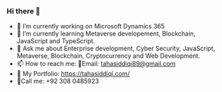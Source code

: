 ### Hi there 👋

- 🔭 I’m currently working on Microsoft Dynamics 365
- 🌱 I’m currently learning Metaverse developement, Blockchain, JavaScript and TypeScript. 
- 💬 Ask me about Enterprise development, Cyber Security, JavaScript, Metaverse, Blockchain, Cryptocurrency and Web Development.
- 📫 How to reach me: 📧Email: tahasiddiqi89@gmail.com
- 🌟 My Portfolio: https://tahasiddiqi.com/
- 🤙Call me: +92 308 0485923


<!--
**MrrTahoo/Mrrtahoo** is a ✨ _special_ ✨ repository because its `README.md` (this file) appears on your GitHub profile.

Here are some ideas to get you started:


-->
